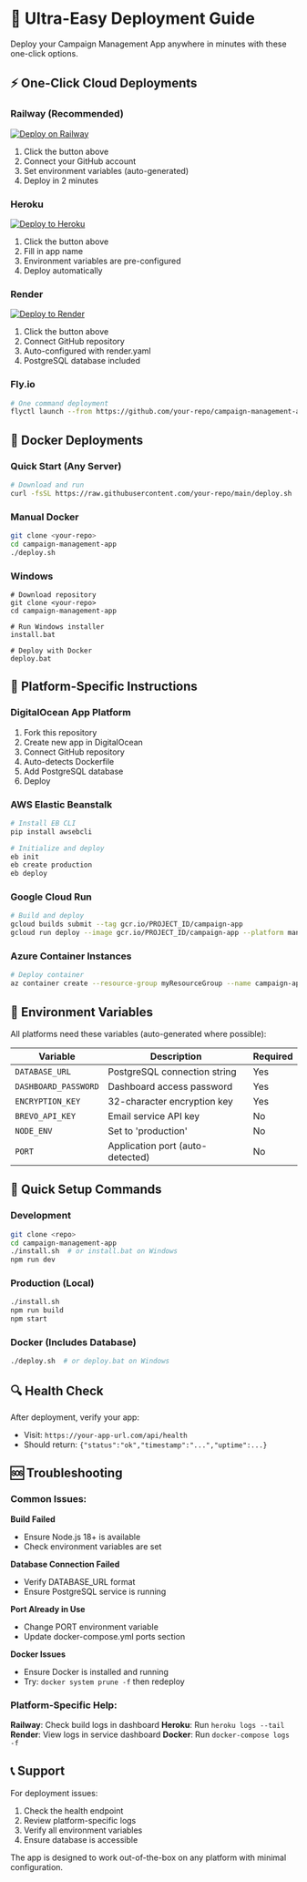 # 🚀 Ultra-Easy Deployment Guide

Deploy your Campaign Management App anywhere in minutes with these one-click options.

## ⚡ One-Click Cloud Deployments

### Railway (Recommended)
[![Deploy on Railway](https://railway.app/button.svg)](https://railway.app/template/your-template-id)

1. Click the button above
2. Connect your GitHub account
3. Set environment variables (auto-generated)
4. Deploy in 2 minutes

### Heroku
[![Deploy to Heroku](https://www.herokucdn.com/deploy/button.svg)](https://heroku.com/deploy?template=https://github.com/your-repo/campaign-management-app)

1. Click the button above
2. Fill in app name
3. Environment variables are pre-configured
4. Deploy automatically

### Render
[![Deploy to Render](https://render.com/images/deploy-to-render-button.svg)](https://render.com/deploy?repo=https://github.com/your-repo/campaign-management-app)

1. Click the button above  
2. Connect GitHub repository
3. Auto-configured with render.yaml
4. PostgreSQL database included

### Fly.io
```bash
# One command deployment
flyctl launch --from https://github.com/your-repo/campaign-management-app
```

## 🐳 Docker Deployments

### Quick Start (Any Server)
```bash
# Download and run
curl -fsSL https://raw.githubusercontent.com/your-repo/main/deploy.sh | bash
```

### Manual Docker
```bash
git clone <your-repo>
cd campaign-management-app
./deploy.sh
```

### Windows
```batch
# Download repository
git clone <your-repo>
cd campaign-management-app

# Run Windows installer
install.bat

# Deploy with Docker
deploy.bat
```

## 📱 Platform-Specific Instructions

### DigitalOcean App Platform
1. Fork this repository
2. Create new app in DigitalOcean
3. Connect GitHub repository
4. Auto-detects Dockerfile
5. Add PostgreSQL database
6. Deploy

### AWS Elastic Beanstalk
```bash
# Install EB CLI
pip install awsebcli

# Initialize and deploy
eb init
eb create production
eb deploy
```

### Google Cloud Run
```bash
# Build and deploy
gcloud builds submit --tag gcr.io/PROJECT_ID/campaign-app
gcloud run deploy --image gcr.io/PROJECT_ID/campaign-app --platform managed
```

### Azure Container Instances
```bash
# Deploy container
az container create --resource-group myResourceGroup --name campaign-app --image your-registry/campaign-app:latest
```

## 🔧 Environment Variables

All platforms need these variables (auto-generated where possible):

| Variable | Description | Required |
|----------|-------------|----------|
| `DATABASE_URL` | PostgreSQL connection string | Yes |
| `DASHBOARD_PASSWORD` | Dashboard access password | Yes |
| `ENCRYPTION_KEY` | 32-character encryption key | Yes |
| `BREVO_API_KEY` | Email service API key | No |
| `NODE_ENV` | Set to 'production' | No |
| `PORT` | Application port (auto-detected) | No |

## 🎯 Quick Setup Commands

### Development
```bash
git clone <repo>
cd campaign-management-app
./install.sh  # or install.bat on Windows
npm run dev
```

### Production (Local)
```bash
./install.sh
npm run build
npm start
```

### Docker (Includes Database)
```bash
./deploy.sh  # or deploy.bat on Windows
```

## 🔍 Health Check

After deployment, verify your app:
- Visit: `https://your-app-url.com/api/health`
- Should return: `{"status":"ok","timestamp":"...","uptime":...}`

## 🆘 Troubleshooting

### Common Issues:

**Build Failed**
- Ensure Node.js 18+ is available
- Check environment variables are set

**Database Connection Failed**
- Verify DATABASE_URL format
- Ensure PostgreSQL service is running

**Port Already in Use**
- Change PORT environment variable
- Update docker-compose.yml ports section

**Docker Issues**
- Ensure Docker is installed and running
- Try: `docker system prune -f` then redeploy

### Platform-Specific Help:

**Railway**: Check build logs in dashboard
**Heroku**: Run `heroku logs --tail`
**Render**: View logs in service dashboard
**Docker**: Run `docker-compose logs -f`

## 📞 Support

For deployment issues:
1. Check the health endpoint
2. Review platform-specific logs
3. Verify all environment variables
4. Ensure database is accessible

The app is designed to work out-of-the-box on any platform with minimal configuration.